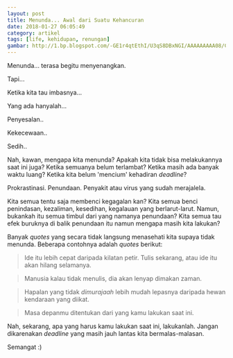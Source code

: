 ```yaml
---
layout: post
title: Menunda... Awal dari Suatu Kehancuran
date: 2018-01-27 06:05:49
category: artikel
tags: [life, kehidupan, renungan]
gambar: http://1.bp.blogspot.com/-GE1r4qtEthI/U3qS8DBxNGI/AAAAAAAAA08/C7ludlKrqM4/s1600/depression_by_bettinaminamino-d18q57i.jpg
---
```


Menunda... terasa begitu menyenangkan.

Tapi...

Ketika kita tau imbasnya...

Yang ada hanyalah...

Penyesalan..

Kekecewaan..

Sedih..

Nah, kawan, mengapa kita menunda? Apakah kita tidak bisa melakukannya saat ini juga? Ketika semuanya belum terlambat? Ketika masih ada banyak waktu luang? Ketika kita belum 'mencium' kehadiran _deadline_?

Prokrastinasi. Penundaan. Penyakit atau virus yang sudah merajalela.

Kita semua tentu saja membenci kegagalan kan? Kita semua benci penindasan, kezaliman, kesedihan, kegalauan yang berlarut-larut. Namun, bukankah itu semua timbul dari yang namanya penundaan? Kita semua tau efek buruknya di balik penundaan itu namun mengapa masih kita lakukan?

Banyak _quotes_ yang secara tidak langsung menasehati kita supaya tidak menunda. Beberapa contohnya adalah _quotes_ berikut:

> Ide itu lebih cepat daripada kilatan petir. Tulis sekarang, atau ide itu akan hilang selamanya.

> Manusia kalau tidak menulis, dia akan lenyap dimakan zaman.

> Hapalan yang tidak _dimurajaah_ lebih mudah lepasnya daripada hewan kendaraan yang diikat.

> Masa depanmu ditentukan dari yang kamu lakukan saat ini.

Nah, sekarang, apa yang harus kamu lakukan saat ini, lakukanlah. Jangan dikarenakan _deadline_ yang masih jauh lantas kita bermalas-malasan.

Semangat :)